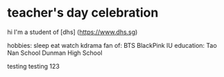 # teacher's day celebration

hi I'm a student of [dhs] (https://www.dhs.sg)

hobbies: sleep
         eat
         watch kdrama
fan of: BTS
        BlackPink
        IU
education: Tao Nan School
           Dunman High School

testing testing 123
